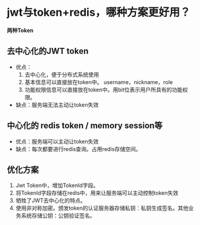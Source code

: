 # jwt与token+redis，哪种方案更好用？

**两种Token**

## 去中心化的JWT token

- 优点：
  1. 去中心化，便于分布式系统使用
  2. 基本信息可以直接放在token中。 username，nickname，role
  3. 功能权限信息可以直接放在token中。用bit位表示用户所具有的功能权限。
- 缺点：服务端无法主动让token失效

## 中心化的 redis token / memory session等

- 优点：服务端可以主动让token失效
- 缺点：每次都要进行redis查询。占用redis存储空间。

## 优化方案

1. Jwt Token中，增加TokenId字段。
2. 将TokenId字段存储在redis中，用来让服务端可以主动控制token失效	
3. 牺牲了JWT去中心化的特点。
4. 使用非对称加密。颁发token的认证服务器存储私钥：私钥生成签名。其他业务系统存储公钥：公钥验证签名。